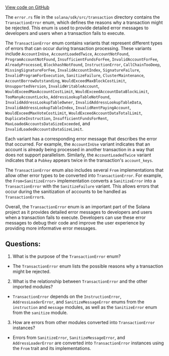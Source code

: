 [View code on GitHub](https://github.com/solana-labs/solana/blob/master/sdk/src/transaction/error.rs)

The `error.rs` file in the `solana/sdk/src/transaction` directory contains the `TransactionError` enum, which defines the reasons why a transaction might be rejected. This enum is used to provide detailed error messages to developers and users when a transaction fails to execute. 

The `TransactionError` enum contains variants that represent different types of errors that can occur during transaction processing. These variants include `AccountInUse`, `AccountLoadedTwice`, `AccountNotFound`, `ProgramAccountNotFound`, `InsufficientFundsForFee`, `InvalidAccountForFee`, `AlreadyProcessed`, `BlockhashNotFound`, `InstructionError`, `CallChainTooDeep`, `MissingSignatureForFee`, `InvalidAccountIndex`, `SignatureFailure`, `InvalidProgramForExecution`, `SanitizeFailure`, `ClusterMaintenance`, `AccountBorrowOutstanding`, `WouldExceedMaxBlockCostLimit`, `UnsupportedVersion`, `InvalidWritableAccount`, `WouldExceedMaxAccountCostLimit`, `WouldExceedAccountDataBlockLimit`, `TooManyAccountLocks`, `AddressLookupTableNotFound`, `InvalidAddressLookupTableOwner`, `InvalidAddressLookupTableData`, `InvalidAddressLookupTableIndex`, `InvalidRentPayingAccount`, `WouldExceedMaxVoteCostLimit`, `WouldExceedAccountDataTotalLimit`, `DuplicateInstruction`, `InsufficientFundsForRent`, `MaxLoadedAccountsDataSizeExceeded`, and `InvalidLoadedAccountsDataSizeLimit`.

Each variant has a corresponding error message that describes the error that occurred. For example, the `AccountInUse` variant indicates that an account is already being processed in another transaction in a way that does not support parallelism. Similarly, the `AccountLoadedTwice` variant indicates that a `Pubkey` appears twice in the transaction's `account_keys`. 

The `TransactionError` enum also includes several `From` implementations that allow other error types to be converted into `TransactionError`. For example, the `From<SanitizeError>` implementation converts a `SanitizeError` into a `TransactionError` with the `SanitizeFailure` variant. This allows errors that occur during the sanitization of accounts to be handled as `TransactionError`s. 

Overall, the `TransactionError` enum is an important part of the Solana project as it provides detailed error messages to developers and users when a transaction fails to execute. Developers can use these error messages to debug their code and improve the user experience by providing more informative error messages.
## Questions: 
 1. What is the purpose of the `TransactionError` enum?
- The `TransactionError` enum lists the possible reasons why a transaction might be rejected.

2. What is the relationship between `TransactionError` and the other imported modules?
- `TransactionError` depends on the `InstructionError`, `AddressLoaderError`, and `SanitizeMessageError` enums from the `instruction` and `message` modules, as well as the `SanitizeError` enum from the `sanitize` module.

3. How are errors from other modules converted into `TransactionError` instances?
- Errors from `SanitizeError`, `SanitizeMessageError`, and `AddressLoaderError` are converted into `TransactionError` instances using the `From` trait and its implementations.